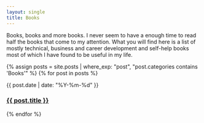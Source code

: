 ```yaml
---
layout: single
title: Books
---
```


Books, books and more books. I never seem to have a enough time to read half the books that come to my attention. What you will find here is a list of mostly technical, business and career development and self-help books most of which I have found to be useful in my life.

{% assign posts = site.posts | where_exp: "post", "post.categories contains 'Books'" %}
{% for post in posts %}
  <p>
    {{ post.date | date: "%Y-%m-%d" }}
    <h3>
      <a href="{{ post.url }}">
        {{ post.title }}
      </a>
    </h3>
  </p>
{% endfor %}
